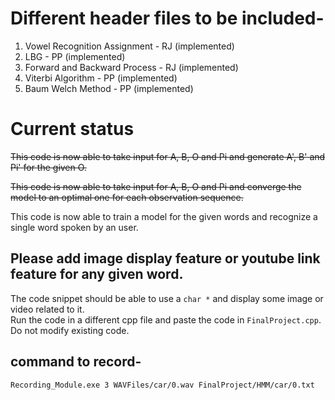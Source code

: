# Different header files to be included-

1. Vowel Recognition Assignment - RJ (implemented)
2. LBG - PP (implemented)
3. Forward and Backward Process - RJ (implemented)
4. Viterbi Algorithm - PP (implemented)
5. Baum Welch Method - PP (implemented)

# Current status

~~This code is now able to take input for A, B, O and Pi and generate A', B' and Pi' for the given O.~~

~~This code is now able to take input for A, B, O and Pi and converge the model to an optimal one for each observation sequence.~~

This code is now able to train a model for the given words and recognize a single word spoken by an user.



## __Please add image display feature or youtube link feature for any given word.__
The code snippet should be able to use a ``` char * ``` and display some image or video related to it.<br>
Run the code in a different cpp file and paste the code in ```FinalProject.cpp```.<br>
Do not modify existing code.

## command to record-
```Recording_Module.exe 3 WAVFiles/car/0.wav FinalProject/HMM/car/0.txt```